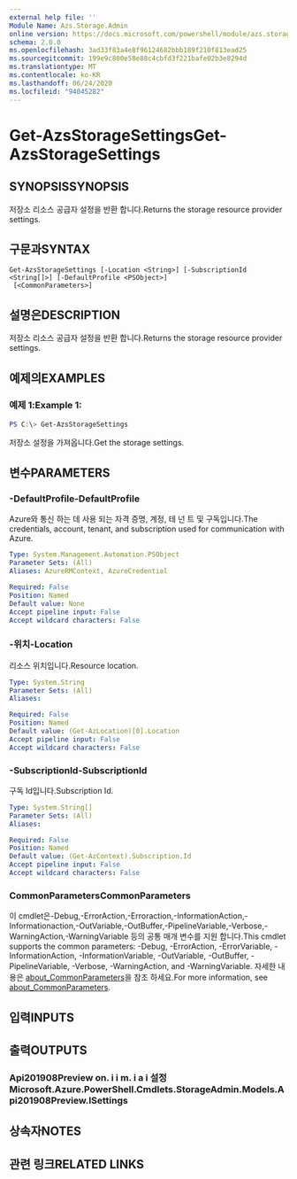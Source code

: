 ```yaml
---
external help file: ''
Module Name: Azs.Storage.Admin
online version: https://docs.microsoft.com/powershell/module/azs.storage.admin/get-azsstoragesettings
schema: 2.0.0
ms.openlocfilehash: 3ad33f83a4e8f96124682bbb189f210f813ead25
ms.sourcegitcommit: 199e9c800e58e88c4cbfd3f221bafe02b3e8294d
ms.translationtype: MT
ms.contentlocale: ko-KR
ms.lasthandoff: 06/24/2020
ms.locfileid: "94045282"
---
```

# <span data-ttu-id="37d9b-101">Get-AzsStorageSettings</span><span class="sxs-lookup"><span data-stu-id="37d9b-101">Get-AzsStorageSettings</span></span>

## <span data-ttu-id="37d9b-102">SYNOPSIS</span><span class="sxs-lookup"><span data-stu-id="37d9b-102">SYNOPSIS</span></span>
<span data-ttu-id="37d9b-103">저장소 리소스 공급자 설정을 반환 합니다.</span><span class="sxs-lookup"><span data-stu-id="37d9b-103">Returns the storage resource provider settings.</span></span>

## <span data-ttu-id="37d9b-104">구문과</span><span class="sxs-lookup"><span data-stu-id="37d9b-104">SYNTAX</span></span>

```
Get-AzsStorageSettings [-Location <String>] [-SubscriptionId <String[]>] [-DefaultProfile <PSObject>]
 [<CommonParameters>]
```

## <span data-ttu-id="37d9b-105">설명은</span><span class="sxs-lookup"><span data-stu-id="37d9b-105">DESCRIPTION</span></span>
<span data-ttu-id="37d9b-106">저장소 리소스 공급자 설정을 반환 합니다.</span><span class="sxs-lookup"><span data-stu-id="37d9b-106">Returns the storage resource provider settings.</span></span>

## <span data-ttu-id="37d9b-107">예제의</span><span class="sxs-lookup"><span data-stu-id="37d9b-107">EXAMPLES</span></span>

### <span data-ttu-id="37d9b-108">예제 1:</span><span class="sxs-lookup"><span data-stu-id="37d9b-108">Example 1:</span></span>
```powershell
PS C:\> Get-AzsStorageSettings
```

<span data-ttu-id="37d9b-109">저장소 설정을 가져옵니다.</span><span class="sxs-lookup"><span data-stu-id="37d9b-109">Get the storage settings.</span></span>

## <span data-ttu-id="37d9b-110">변수</span><span class="sxs-lookup"><span data-stu-id="37d9b-110">PARAMETERS</span></span>

### <span data-ttu-id="37d9b-111">-DefaultProfile</span><span class="sxs-lookup"><span data-stu-id="37d9b-111">-DefaultProfile</span></span>
<span data-ttu-id="37d9b-112">Azure와 통신 하는 데 사용 되는 자격 증명, 계정, 테 넌 트 및 구독입니다.</span><span class="sxs-lookup"><span data-stu-id="37d9b-112">The credentials, account, tenant, and subscription used for communication with Azure.</span></span>

```yaml
Type: System.Management.Automation.PSObject
Parameter Sets: (All)
Aliases: AzureRMContext, AzureCredential

Required: False
Position: Named
Default value: None
Accept pipeline input: False
Accept wildcard characters: False

```

### <span data-ttu-id="37d9b-113">-위치</span><span class="sxs-lookup"><span data-stu-id="37d9b-113">-Location</span></span>
<span data-ttu-id="37d9b-114">리소스 위치입니다.</span><span class="sxs-lookup"><span data-stu-id="37d9b-114">Resource location.</span></span>

```yaml
Type: System.String
Parameter Sets: (All)
Aliases:

Required: False
Position: Named
Default value: (Get-AzLocation)[0].Location
Accept pipeline input: False
Accept wildcard characters: False

```

### <span data-ttu-id="37d9b-115">-SubscriptionId</span><span class="sxs-lookup"><span data-stu-id="37d9b-115">-SubscriptionId</span></span>
<span data-ttu-id="37d9b-116">구독 Id입니다.</span><span class="sxs-lookup"><span data-stu-id="37d9b-116">Subscription Id.</span></span>

```yaml
Type: System.String[]
Parameter Sets: (All)
Aliases:

Required: False
Position: Named
Default value: (Get-AzContext).Subscription.Id
Accept pipeline input: False
Accept wildcard characters: False

```

### <span data-ttu-id="37d9b-117">CommonParameters</span><span class="sxs-lookup"><span data-stu-id="37d9b-117">CommonParameters</span></span>
<span data-ttu-id="37d9b-118">이 cmdlet은-Debug,-ErrorAction,-Erroraction,-InformationAction,-Informationaction,-OutVariable,-OutBuffer,-PipelineVariable,-Verbose,-WarningAction,-WarningVariable 등의 공통 매개 변수를 지원 합니다.</span><span class="sxs-lookup"><span data-stu-id="37d9b-118">This cmdlet supports the common parameters: -Debug, -ErrorAction, -ErrorVariable, -InformationAction, -InformationVariable, -OutVariable, -OutBuffer, -PipelineVariable, -Verbose, -WarningAction, and -WarningVariable.</span></span> <span data-ttu-id="37d9b-119">자세한 내용은 [about_CommonParameters](http://go.microsoft.com/fwlink/?LinkID=113216)을 참조 하세요.</span><span class="sxs-lookup"><span data-stu-id="37d9b-119">For more information, see [about_CommonParameters](http://go.microsoft.com/fwlink/?LinkID=113216).</span></span>

## <span data-ttu-id="37d9b-120">입력</span><span class="sxs-lookup"><span data-stu-id="37d9b-120">INPUTS</span></span>

## <span data-ttu-id="37d9b-121">출력</span><span class="sxs-lookup"><span data-stu-id="37d9b-121">OUTPUTS</span></span>

### <span data-ttu-id="37d9b-122">Api201908Preview on. i i m. i a i 설정</span><span class="sxs-lookup"><span data-stu-id="37d9b-122">Microsoft.Azure.PowerShell.Cmdlets.StorageAdmin.Models.Api201908Preview.ISettings</span></span>



## <span data-ttu-id="37d9b-123">상속자</span><span class="sxs-lookup"><span data-stu-id="37d9b-123">NOTES</span></span>

## <span data-ttu-id="37d9b-124">관련 링크</span><span class="sxs-lookup"><span data-stu-id="37d9b-124">RELATED LINKS</span></span>


